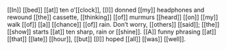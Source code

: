 [[In]] [[bed]] [[at]] ten o’[[clock]], [[I]] donned [[my]] headphones and rewound [[the]] cassette, [[thinking]] [[of]] murmurs [[heard]] [[on]] [[my]] walk [[of]] [[a]] [[chance]] [[of]] rain. Don’t worry, [[others]] [[said]]; [[the]] [[show]] starts [[at]] ten sharp, rain or [[shine]]. [[A]] funny phrasing [[at]] [[that]] [[late]] [[hour]], [[but]] [[I]] hoped [[all]] [[was]] [[well]].